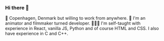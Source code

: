 ### Hi there 👋
📍 Copenhagen, Denmark but willing to work from anywhere.
🎥 I'm an animator and filmmaker turned developer.
🧑🏼‍💻 I'm self-taught with experience in React, vanilla JS, Python and of course HTML and CSS. I also have experience in C and C++. 
